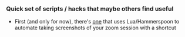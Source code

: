 ### Quick set of scripts / hacks that maybe others find useful

* First (and only for now), there's [one](ZoomCapture.lua) that uses Lua/Hammerspoon to automate taking screenshots of your zoom session with a shortcut
